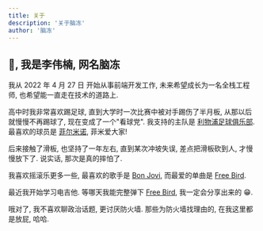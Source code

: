 ```yaml
---
title: 关于
description: '关于脑冻'
author: '脑冻'
---
```


## 👋, 我是李伟楠, 网名脑冻

我从 2022 年 4 月 27 日 开始从事前端开发工作, 未来希望成长为一名全栈工程师, 也希望能一直走在技术的道路上. 

高中时我非常喜欢踢足球, 直到大学时一次比赛中被对手踢伤了半月板, 从那以后就慢慢不再踢球了, 现在变成了一个"看球党". 我支持的主队是 [利物浦足球俱乐部](https://zh.wikipedia.org/wiki/%E5%88%A9%E7%89%A9%E6%B5%A6%E8%B6%B3%E7%90%83%E4%BF%B1%E4%B9%90%E9%83%A8). 最喜欢的球员是 [菲尔米诺](https://zh.wikipedia.org/wiki/%E7%BD%97%E4%BC%AF%E6%89%98%C2%B7%E8%8F%B2%E5%B0%94%E7%B1%B3%E8%AF%BA),  菲米爱大家!

后来接触了滑板, 也坚持了一年左右, 直到某次冲坡失误, 差点把滑板砍到人, 才慢慢放下了. 说实话, 那次是真的摔怕了. 

我喜欢摇滚乐更多一些, 最喜欢的歌手是 [Bon Jovi](https://zh.wikipedia.org/wiki/%E9%82%A6%E5%96%AC%E9%A3%9B), 而最爱的单曲是 [Free Bird](https://www.youtube.com/watch?v=0LwcvjNJTuM&list=RD0LwcvjNJTuM&start_radio=1). 

最近我开始学习电吉他. 等哪天我能完整弹下 [Free Bird](https://www.youtube.com/watch?v=0LwcvjNJTuM&list=RD0LwcvjNJTuM&start_radio=1), 我一定会分享出来的 😁. 

哦对了, 我不喜欢聊政治话题, 更讨厌防火墙. 那些为防火墙找理由的, 在我这里都是放屁, 哈哈.
